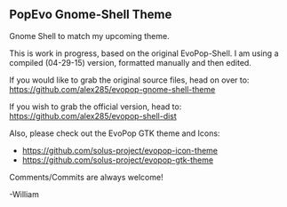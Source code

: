## PopEvo Gnome-Shell Theme

Gnome Shell to match my upcoming theme. 

This is work in progress, based on the original EvoPop-Shell.
I am using a compiled (04-29-15) version, formatted manually and then edited. 

If you would like to grab the original source files, head on over to:
https://github.com/alex285/evopop-gnome-shell-theme

If you wish to grab the official version, head to:
https://github.com/alex285/evopop-shell-dist

Also, please check out the EvoPop GTK theme and Icons:

* https://github.com/solus-project/evopop-icon-theme
* https://github.com/solus-project/evopop-gtk-theme

Comments/Commits are always welcome!

-William




